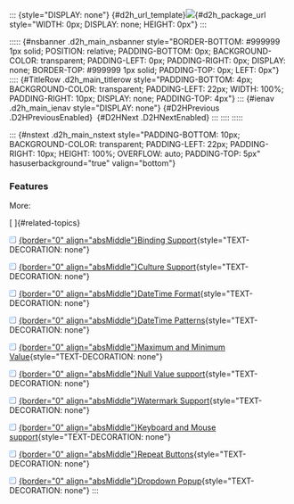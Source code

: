 ::: {style="DISPLAY: none"}
[](ms-xhelp:///?Id=d2h_url_template){#d2h_url_template}![](!package_url!){#d2h_package_url style="WIDTH: 0px; DISPLAY: none; HEIGHT: 0px"}
:::

::::: {#nsbanner .d2h_main_nsbanner style="BORDER-BOTTOM: #999999 1px solid; POSITION: relative; PADDING-BOTTOM: 0px; BACKGROUND-COLOR: transparent; PADDING-LEFT: 0px; PADDING-RIGHT: 0px; DISPLAY: none; BORDER-TOP: #999999 1px solid; PADDING-TOP: 0px; LEFT: 0px"}
:::: {#TitleRow .d2h_main_titlerow style="PADDING-BOTTOM: 4px; BACKGROUND-COLOR: transparent; PADDING-LEFT: 22px; WIDTH: 100%; PADDING-RIGHT: 10px; DISPLAY: none; PADDING-TOP: 4px"}
::: {#ienav .d2h_main_ienav style="DISPLAY: none"}
[](ms-xhelp:///?Id=6d8e7d42-632e-456e-8cb6-26e97de03996){#D2HPrevious .D2HPreviousEnabled}  [](ms-xhelp:///?Id=b14d53c3-9f32-4d85-a023-0ba4381787bc){#D2HNext .D2HNextEnabled}
:::
::::
:::::

::: {#nstext .d2h_main_nstext style="PADDING-BOTTOM: 10px; BACKGROUND-COLOR: transparent; PADDING-LEFT: 22px; PADDING-RIGHT: 10px; HEIGHT: 100%; OVERFLOW: auto; PADDING-TOP: 5px" hasuserbackground="true" valign="bottom"}
### Features

More:

[ ]{#related-topics}

[![](../button.gif){border="0" align="absMiddle"}Binding Support](ms-xhelp:///?Id=94c6afc6-ff79-4db2-960e-19d208b806f1){style="TEXT-DECORATION: none"}

[![](../button.gif){border="0" align="absMiddle"}Culture Support](ms-xhelp:///?Id=fdab7cf6-5de5-4c13-b207-5f0e13164db7){style="TEXT-DECORATION: none"}

[![](../button.gif){border="0" align="absMiddle"}DateTime Format](ms-xhelp:///?Id=f5b3bcf3-f7a1-45ff-99cb-3d1bc77e510b){style="TEXT-DECORATION: none"}

[![](../button.gif){border="0" align="absMiddle"}DateTime Patterns](ms-xhelp:///?Id=459e3e52-a943-4090-a430-0c0b989c64ea){style="TEXT-DECORATION: none"}

[![](../button.gif){border="0" align="absMiddle"}Maximum and Minimum Value](ms-xhelp:///?Id=394bd64a-eb08-4a57-87f9-6a5e30503fc9){style="TEXT-DECORATION: none"}

[![](../button.gif){border="0" align="absMiddle"}Null Value support](ms-xhelp:///?Id=770e71c7-9ab8-44a4-b749-e6680c1f18fd){style="TEXT-DECORATION: none"}

[![](../button.gif){border="0" align="absMiddle"}Watermark Support](ms-xhelp:///?Id=850d540a-7acd-49bc-aedb-278c2a01d617){style="TEXT-DECORATION: none"}

[![](../button.gif){border="0" align="absMiddle"}Keyboard and Mouse support](ms-xhelp:///?Id=ea23bf0c-f23a-4f14-8f3f-3d13b3a1579a){style="TEXT-DECORATION: none"}

[![](../button.gif){border="0" align="absMiddle"}Repeat Buttons](ms-xhelp:///?Id=53fbe77a-3757-4618-a77f-1e99276687e9){style="TEXT-DECORATION: none"}

[![](../button.gif){border="0" align="absMiddle"}Dropdown Popup](ms-xhelp:///?Id=5ce85963-9d17-4444-a71a-f6939dc377fe){style="TEXT-DECORATION: none"}
:::
